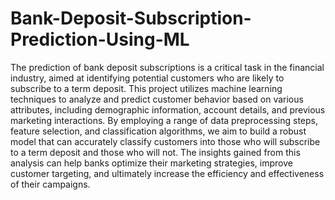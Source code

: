 # Bank-Deposit-Subscription-Prediction-Using-ML

The prediction of bank deposit subscriptions is a critical task in the financial industry, aimed at identifying potential customers who are likely to subscribe to a term deposit. This project utilizes machine learning techniques to analyze and predict customer behavior based on various attributes, including demographic information, account details, and previous marketing interactions. By employing a range of data preprocessing steps, feature selection, and classification algorithms, we aim to build a robust model that can accurately classify customers into those who will subscribe to a term deposit and those who will not. The insights gained from this analysis can help banks optimize their marketing strategies, improve customer targeting, and ultimately increase the efficiency and effectiveness of their campaigns.
